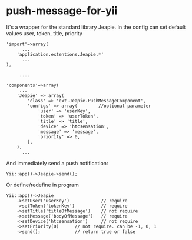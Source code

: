 push-message-for-yii
====================

It's a wrapper for the standard library Jeapie. 
 In the config can set default values ​​user, token, title, priority

    'import'=>array(
          ...
        'application.extentions.Jeapie.*'
          ...
    ),
    
         ....
    
    'components'=>array(
         ...
        'Jeapie' => array(
            'class' => 'ext.Jeapie.PushMessageComponent',
            'configs' => array(        //optional parameter
                'user' => 'userKey',
                'token' => 'userToken',
                'title' => 'title',
                'device' => 'htcsensation',
                'message' => 'message',
                'priority' => 0,
            ),
        ),
          ...
 
 And immediately send a push notification:
 
`Yii::app()->Jeapie->send();`
 
 Or define/redefine in program
 
    Yii::app()->Jeapie
        ->setUser('userKey')            // require
        ->setToken('tokenKey')          // require
        ->setTitle('titleOfMessage')    // not require
        ->setMessage('bodyOfMessage')   // require
        ->setDevice('htcsensation')     // not require
        ->setPriority(0)      // not require. can be -1, 0, 1
        ->send();             // return true or false
